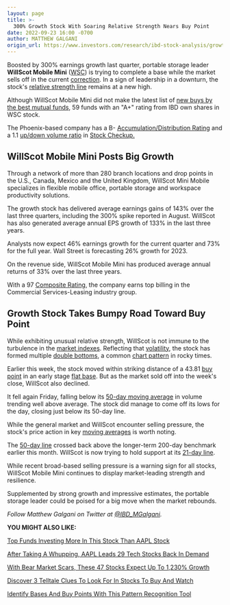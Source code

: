 ```yaml
---
layout: page
title: >-
  300% Growth Stock With Soaring Relative Strength Nears Buy Point
date: 2022-09-23 16:00 -0700
author: MATTHEW GALGANI
origin_url: https://www.investors.com/research/ibd-stock-analysis/growth-stock-willscot-mini-mobile-the-portable-storage-leader/
---
```





Boosted by 300% earnings growth last quarter, portable storage leader **WillScot Mobile Mini** ([WSC](https://research.investors.com/quote.aspx?symbol=WSC)) is trying to complete a base while the market sells off in the current [correction](https://www.investors.com/how-to-invest/investors-corner/stock-market-correction-put-to-use-build-a-watchlist/). In a sign of leadership in a downturn, the stock's [relative strength line](https://www.investors.com/how-to-invest/investors-corner/growth-stocks-breakout-specialty-tool-relative-strength-line/) remains at a new high.




Although WillScot Mobile Mini did not make the latest list of [new buys by the best mutual funds](https://www.investors.com/etfs-and-funds/mutual-funds/best-mutual-funds-bet-over-1-billion-on-five-stocks-including-apple-nasdaq-xom-lly-unh/), 59 funds with an "A+" rating from IBD own shares in WSC stock.


The Phoenix-based company has a B- [Accumulation/Distribution Rating](https://www.investors.com/how-to-invest/investors-corner/how-to-buy-stocks-accumulation-distribution-rating-shows-professionals-moves/) and a 1.1 [up/down volume ratio](https://www.investors.com/how-to-invest/investors-corner/top-stocks-under-accumulation-use-the-up-down-volume-ratio-to-find-the-best-prospects/) in [Stock Checkup.](https://research.investors.com/stock-checkup/nasdaq-willscot-mobile-minihldg-wsc.aspx)


WillScot Mobile Mini Posts Big Growth
-------------------------------------


Through a network of more than 280 branch locations and drop points in the U.S., Canada, Mexico and the United Kingdom, WillScot Mini Mobile specializes in flexible mobile office, portable storage and workspace productivity solutions.


The growth stock has delivered average earnings gains of 143% over the last three quarters, including the 300% spike reported in August. WillScot has also generated average annual EPS growth of 133% in the last three years.


Analysts now expect 46% earnings growth for the current quarter and 73% for the full year. Wall Street is forecasting 26% growth for 2023.


On the revenue side, WillScot Mobile Mini has produced average annual returns of 33% over the last three years.


With a 97 [Composite Rating](https://www.investors.com/ibd-data-stories/stocks-to-watch-companies-with-top-stock-ratings/), the company earns top billing in the Commercial Services-Leasing industry group.


Growth Stock Takes Bumpy Road Toward Buy Point
----------------------------------------------


While exhibiting unusual relative strength, WillScot is not immune to the turbulence in the [market indexes](https://www.investors.com/news/stock-market-today-market-trends-best-stocks-buy-watch/). Reflecting that [volatility](https://www.investors.com/tag/volatility/), the stock has formed multiple [double bottoms](https://www.investors.com/how-to-invest/understanding-chart-patterns-cup-with-handle-double-bottom-flat-base/), a common [chart pattern](https://www.investors.com/how-to-invest/how-to-read-stock-charts-2/) in rocky times.


Earlier this week, the stock moved within striking distance of a 43.81 [buy point](https://www.investors.com/how-to-invest/investors-corner/the-best-stocks-have-crystal-clear-buy-points-heres-how-to-identify-them/) in an early stage [flat base](https://www.investors.com/how-to-invest/investors-corner/chart-patterns-flat-base-dull-trade-positive-action/). But as the market sold off into the week's close, WillScot also declined.


It fell again Friday, falling below its [50-day moving average](https://www.investors.com/how-to-invest/technical-analysis-3-clues-to-look-for-in-amazon-nvidia-netflix/) in volume trending well above average. The stock did manage to come off its lows for the day, closing just below its 50-day line.


While the general market and WillScot encounter selling pressure, the stock's price action in key [moving averages](https://www.investors.com/how-to-invest/investors-corner/moving-averages-help-understand-stock-markets-direction-heres-how-to-use-them/) is worth noting.


The [50-day line](https://www.investors.com/how-to-invest/technical-analysis-3-clues-to-look-for-in-amazon-nvidia-netflix/) crossed back above the longer-term 200-day benchmark earlier this month. WillScot is now trying to hold support at its [21-day line](https://www.investors.com/how-to-invest/investors-corner/what-is-the-21-day-exponential-moving-average/).


While recent broad-based selling pressure is a warning sign for all stocks, WillScot Mobile Mini continues to display market-leading strength and resilience.


Supplemented by strong growth and impressive estimates, the portable storage leader could be poised for a big move when the market rebounds.



*Follow Matthew Galgani on Twitter at [@IBD\_MGalgani](https://twitter.com/ibd_mgalgani).*


**YOU MIGHT ALSO LIKE:**


[Top Funds Investing More In This Stock Than AAPL Stock](https://www.investors.com/research/breakout-stocks-technical-analysis/ndaq-stock-attracts-best-mutual-funds-topping-apple-as-stock-eyes-breakout-amid-hot-inflation/)


[After Taking A Whupping, AAPL Leads 29 Tech Stocks Back In Demand](https://www.investors.com/research/aapl-stock-leads-best-mutual-funds-investments-in-tech-stocks/)


[With Bear Market Scars, These 47 Stocks Expect Up To 1,230% Growth](https://www.investors.com/research/growth-stocks-to-buy-and-watch-in-2022/)


[Discover 3 Telltale Clues To Look For In Stocks To Buy And Watch](https://www.investors.com/how-to-invest/technical-analysis-3-clues-to-look-for-in-amazon-nvidia-netflix/)


[Identify Bases And Buy Points With This Pattern Recognition Tool](https://marketsmith.investors.com/ms-platform/?src=APA1BQ)




